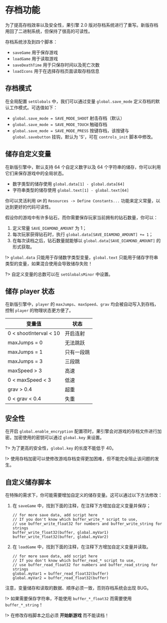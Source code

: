# 存档功能

为了提高存档效率以及安全性，果引擎 2.0 版对存档系统进行了重写。新版存档用回了二进制系统，但保持了很高的可读性。

存档系统涉及到四个脚本：

- `saveGame` 用于保存游戏
- `loadGame` 用于读取游戏
- `saveDeathTime` 用于只保存时间以及死亡次数
- `loadIcons` 用于在选择存档页面读取存档信息

## 存档模式

在全局配置 `setGlobals` 中，我们可以通过变量 `global.save_mode` 定义存档的默认工作模式。可选值如下：

- `global.save_mode = SAVE_MODE_SHOOT` 射击存档（默认）
- `global.save_mode = SAVE_MODE_TOUCH` 触碰存档
- `global.save_mode = SAVE_MODE_PRESS` 按键存档，该按键与 `global.savebutton` 挂钩，默认为 'S'，可在 `controls_init` 脚本中修改。

## 储存自定义变量

在新版引擎中，默认支持 64 个自定义数字以及 64 个字符串的储存，你可以利用它们来保存游戏中的全局状态。

- 数字类型的储存使用 `global.data[1] - global.data[64]`
- 字符串类型的储存使用 `global.text[1] - global.text[64]`

你可以灵活利用 `GM` 的 `Resources -> Define Constants...` 功能来定义常量，以达到更好的代码可读性。

假设你的游戏中有许多钻石，而你需要保存玩家当前拥有的钻石数量，你可以：

1.  定义常量 `SAVE_DIAMOND_AMOUNT` 为 1；
2.  每次玩家获得钻石时，执行 `global.data[SAVE_DIAMOND_AMOUNT] += 1`；
3.  在每次读档之后，钻石数量就能够以 `global.data[SAVE_DIAMOND_AMOUNT]` 的形式获取。

!> `global.data` 只能用于存储数字类型变量，`global.text` 只能用于储存字符串类型的变量，如果混合使用会导致储存失败！

?> 自定义变量的总数可以在 `setGlobalsMinor` 中设置。

## 储存 player 状态

在新版引擎中，`player` 的 `maxJumps`、`maxSpeed`、`grav` 均会被自动写入到存档，控制 `player` 的物理状态更方便了。

| 变量值                 | 状态       |
| ---------------------- | ---------- |
| 0 < shootInterval < 10 | 开启连射   |
| maxJumps = 0           | 无法跳跃   |
| maxJumps = 1           | 只有一段跳 |
| maxJumps = 3           | 三段跳     |
| maxSpeed > 3           | 高速       |
| 0 < maxSpeed < 3       | 低速       |
| grav > 0.4             | 超重       |
| 0 < grav < 0.4         | 失重       |

## 安全性

在开启 `global.enable_encryption` 配置项时，果引擎会对游戏的存档文件进行加密。加密使用的密钥可以通过 `global.key` 来设置。

?> 为了更高的安全性，`global.key` 的长度不能低于 40。

!> 使用存档加密可以使修改游戏存档变得更加困难，但不能完全阻止该问题的发生。

## 自定义储存脚本

在特殊的需求下，你可能需要增加自定义的储存变量。这可以通过以下方法修改：

1.  在 `saveGame` 中，找到下面的注释，在注释下方增加自定义变量并保存；

    ```gml
    // for more save data, add script here
    // If you don't know which buffer_write_* script to use,
    // use buffer_write_float32 for numbers and buffer_write_string for strings
    buffer_write_float32(buffer, global.myVar1)
    buffer_write_float32(buffer, global.myVar2)
    ```

2.  在 `loadGame` 中，找到下面的注释，在注释下方增加自定义变量并读取。

    ```gml
    // for more save data, add script here
    // If you don't know which buffer_read_* script to use,
    // use buffer_read_float32 for numbers and buffer_read_string for strings
    global.myVar1 = buffer_read_float32(buffer)
    global.myVar2 = buffer_read_float32(buffer)
    ```

注意，变量储存和读取的数据、顺序必须一致，否则存档系统会出现 BUG。

!> 如果需要保存字符串，不能使用 `buffer_*_float32` 而需要使用 `buffer_*_string`！

!> 在修改存档脚本之后必须 **开始新游戏** 而不能读档！
